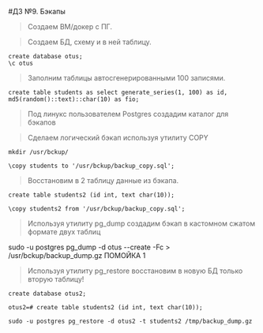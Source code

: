 #ДЗ №9. Бэкапы
> Создаем ВМ/докер c ПГ.

> Создаем БД, схему и в ней таблицу.

``` 
create database otus;
\c otus
```

> Заполним таблицы автосгенерированными 100 записями.

```create table students as select generate_series(1, 100) as id, md5(random()::text)::char(10) as fio;```

> Под линукс пользователем Postgres создадим каталог для бэкапов

> Сделаем логический бэкап используя утилиту COPY

```mkdir /usr/bckup/```

```\copy students to '/usr/bckup/backup_copy.sql';```

> Восстановим в 2 таблицу данные из бэкапа.

```create table students2 (id int, text char(10));```

```\copy students2 from '/usr/bckup/backup_copy.sql';```

> Используя утилиту pg_dump создадим бэкап в кастомном сжатом формате двух таблиц

sudo -u postgres pg_dump -d otus --create -Fc > /usr/bckup/backup_dump.gz
ПОМОЙКА 1

> Используя утилиту pg_restore восстановим в новую БД только вторую таблицу!

 ```create database otus2;```

```otus2=# create table students2 (id int, text char(10));```

```sudo -u postgres pg_restore -d otus2 -t students2 /tmp/backup_dump.gz```
